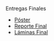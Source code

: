 Entregas Finales

* [Póster](https://docs.google.com/presentation/d/1zedmvvz4xvrdoUZZAOAWbv4CGO2hzCoM/edit?usp=sharing&ouid=106126029047572371180&rtpof=true&sd=true)
* [Reporte Final](https://www.overleaf.com/read/bbvytwsggjnb#34793f)
* [Láminas Final](https://drive.google.com/file/d/1EjM6EB3kIC0yDS-O09dDr7o-HYwt2CdP/view?usp=sharing)
